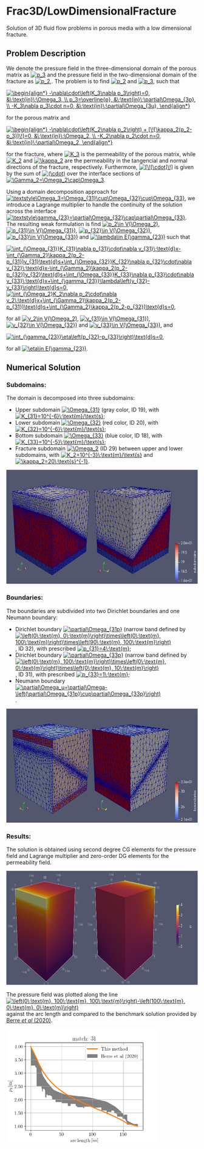 # Frac3D/LowDimensionalFracture

Solution of 3D fluid flow problems in porous media with a low dimensional fracture.

## Problem Description

We denote the pressure field in the three-dimensional domain of the porous matrix as <a href="https://www.codecogs.com/eqnedit.php?latex=p_3" target="_blank"><img src="https://latex.codecogs.com/gif.latex?p_3" title="p_3" /></a> and the pressure field in the two-dimensional domain of the fracture as <a href="https://www.codecogs.com/eqnedit.php?latex=p_2" target="_blank"><img src="https://latex.codecogs.com/gif.latex?p_2" title="p_2" /></a>,. The problem is to find <a href="https://www.codecogs.com/eqnedit.php?latex=p_2" target="_blank"><img src="https://latex.codecogs.com/gif.latex?p_2" title="p_2" /></a> and <a href="https://www.codecogs.com/eqnedit.php?latex=p_3" target="_blank"><img src="https://latex.codecogs.com/gif.latex?p_3" title="p_3" /></a>, such that

<a href="https://www.codecogs.com/eqnedit.php?latex=\begin{align*}&space;-\nabla\cdot\left(K_3\nabla&space;p_3\right)=0,&space;&\;\text{in}\;\Omega_3,&space;\\&space;p_3=\overline{p},&space;&\;\text{in}\;\partial\Omega_{3p},&space;\\&space;-K_3\nabla&space;p_3\cdot&space;n=0,&space;&\;\text{in}\;\partial\Omega_{3u},&space;\end{align*}" target="_blank"><img src="https://latex.codecogs.com/gif.latex?\begin{align*}&space;-\nabla\cdot\left(K_3\nabla&space;p_3\right)=0,&space;&\;\text{in}\;\Omega_3,&space;\\&space;p_3=\overline{p},&space;&\;\text{in}\;\partial\Omega_{3p},&space;\\&space;-K_3\nabla&space;p_3\cdot&space;n=0,&space;&\;\text{in}\;\partial\Omega_{3u},&space;\end{align*}" title="\begin{align*} -\nabla\cdot\left(K_3\nabla p_3\right)=0, &\;\text{in}\;\Omega_3, \\ p_3=\overline{p}, &\;\text{in}\;\partial\Omega_{3p}, \\ -K_3\nabla p_3\cdot n=0, &\;\text{in}\;\partial\Omega_{3u}, \end{align*}" /></a>

for the porous matrix and

<a href="https://www.codecogs.com/eqnedit.php?latex=\begin{align*}&space;-\nabla\cdot\left(K_2\nabla&space;p_2\right)&space;&plus;&space;[\![\kappa_2(p_2-p_3)]\!]=0,&space;&\;\text{in}\;\Omega_2,&space;\\&space;-K_2\nabla&space;p_2\cdot&space;n=0,&space;&\;\text{in}\;\partial\Omega_2,&space;\end{align*}" target="_blank"><img src="https://latex.codecogs.com/gif.latex?\begin{align*}&space;-\nabla\cdot\left(K_2\nabla&space;p_2\right)&space;&plus;&space;[\![\kappa_2(p_2-p_3)]\!]=0,&space;&\;\text{in}\;\Omega_2,&space;\\&space;-K_2\nabla&space;p_2\cdot&space;n=0,&space;&\;\text{in}\;\partial\Omega_2,&space;\end{align*}" title="\begin{align*} -\nabla\cdot\left(K_2\nabla p_2\right) + [\![\kappa_2(p_2-p_3)]\!]=0, &\;\text{in}\;\Omega_2, \\ -K_2\nabla p_2\cdot n=0, &\;\text{in}\;\partial\Omega_2, \end{align*}" /></a>

for the fracture, where <a href="https://www.codecogs.com/eqnedit.php?latex=\inline&space;K_3" target="_blank"><img src="https://latex.codecogs.com/gif.latex?\inline&space;K_3" title="K_3" /></a> is the permeability of the porous matrix, while <a href="https://www.codecogs.com/eqnedit.php?latex=\inline&space;K_2" target="_blank"><img src="https://latex.codecogs.com/gif.latex?\inline&space;K_2" title="K_2" /></a> and <a href="https://www.codecogs.com/eqnedit.php?latex=\inline&space;\kappa_2" target="_blank"><img src="https://latex.codecogs.com/gif.latex?\inline&space;\kappa_2" title="\kappa_2" /></a> are the permeability in the tangencial and normal directions of the fracture, respectively. Furthermore, <a href="https://www.codecogs.com/eqnedit.php?latex=\inline&space;[\![\cdot]\!]" target="_blank"><img src="https://latex.codecogs.com/gif.latex?\inline&space;[\![\cdot]\!]" title="[\![\cdot]\!]" /></a> is given by the sum of <a href="https://www.codecogs.com/eqnedit.php?latex=\inline&space;(\cdot)" target="_blank"><img src="https://latex.codecogs.com/gif.latex?\inline&space;(\cdot)" title="(\cdot)" /></a> over the interface sections of <a href="https://www.codecogs.com/eqnedit.php?latex=\inline&space;\Gamma_2=\Omega_2\cap\Omega_3" target="_blank"><img src="https://latex.codecogs.com/gif.latex?\inline&space;\Gamma_2=\Omega_2\cap\Omega_3" title="\Gamma_2=\Omega_2\cap\Omega_3" /></a>.

Using a domain decomposition approach for <a href="https://www.codecogs.com/eqnedit.php?latex=\inline&space;\textstyle\Omega_3=\Omega_{31}\cup\Omega_{32}\cup\Omega_{33}" target="_blank"><img src="https://latex.codecogs.com/gif.latex?\inline&space;\textstyle\Omega_3=\Omega_{31}\cup\Omega_{32}\cup\Omega_{33}" title="\textstyle\Omega_3=\Omega_{31}\cup\Omega_{32}\cup\Omega_{33}" /></a>, we introduce a Lagrange multiplier to handle the continuity of the solution across the interface <a href="https://www.codecogs.com/eqnedit.php?latex=\inline&space;\textstyle\gamma_{23}=\partial\Omega_{32}\cap\partial\Omega_{33}" target="_blank"><img src="https://latex.codecogs.com/gif.latex?\inline&space;\textstyle\gamma_{23}=\partial\Omega_{32}\cap\partial\Omega_{33}" title="\textstyle\gamma_{23}=\partial\Omega_{32}\cap\partial\Omega_{33}" /></a>. The resulting weak formulation is find <a href="https://www.codecogs.com/eqnedit.php?latex=\inline&space;p_2\in&space;V(\Omega_2)" target="_blank"><img src="https://latex.codecogs.com/gif.latex?\inline&space;p_2\in&space;V(\Omega_2)" title="p_2\in V(\Omega_2)" /></a>, <a href="https://www.codecogs.com/eqnedit.php?latex=\inline&space;p_{31}\in&space;V(\Omega_{31})" target="_blank"><img src="https://latex.codecogs.com/gif.latex?\inline&space;p_{31}\in&space;V(\Omega_{31})" title="p_{31}\in V(\Omega_{31})" /></a>, <a href="https://www.codecogs.com/eqnedit.php?latex=\inline&space;p_{32}\in&space;V(\Omega_{32})" target="_blank"><img src="https://latex.codecogs.com/gif.latex?\inline&space;p_{32}\in&space;V(\Omega_{32})" title="p_{32}\in V(\Omega_{32})" /></a>, <a href="https://www.codecogs.com/eqnedit.php?latex=\inline&space;p_{33}\in&space;V(\Omega_{33})" target="_blank"><img src="https://latex.codecogs.com/gif.latex?\inline&space;p_{33}\in&space;V(\Omega_{33})" title="p_{33}\in V(\Omega_{33})" /></a> and <a href="https://www.codecogs.com/eqnedit.php?latex=\inline&space;\lambda\in&space;E(\gamma_{23})" target="_blank"><img src="https://latex.codecogs.com/gif.latex?\inline&space;\lambda\in&space;E(\gamma_{23})" title="\lambda\in E(\gamma_{23})" /></a> such that

<a href="https://www.codecogs.com/eqnedit.php?latex=\int_{\Omega_{31}}K_{31}\nabla&space;p_{31}\cdot\nabla&space;v_{31}\;\text{d}x-\int_{\Gamma_2}\kappa_2(p_2-p_{31})v_{31}\text{d}s&plus;\int_{\Omega_{32}}K_{32}\nabla&space;p_{32}\cdot\nabla&space;v_{32}\;\text{d}x-\int_{\Gamma_2}\kappa_2(p_2-p_{32})v_{32}\text{d}s&plus;\int_{\Omega_{33}}K_{33}\nabla&space;p_{33}\cdot\nabla&space;v_{33}\;\text{d}x&plus;\int_{\gamma_{23}}\lambda\left(v_{32}-v_{33}\right)\text{d}s=0," target="_blank"><img src="https://latex.codecogs.com/gif.latex?\int_{\Omega_{31}}K_{31}\nabla&space;p_{31}\cdot\nabla&space;v_{31}\;\text{d}x-\int_{\Gamma_2}\kappa_2(p_2-p_{31})v_{31}\text{d}s&plus;\int_{\Omega_{32}}K_{32}\nabla&space;p_{32}\cdot\nabla&space;v_{32}\;\text{d}x-\int_{\Gamma_2}\kappa_2(p_2-p_{32})v_{32}\text{d}s&plus;\int_{\Omega_{33}}K_{33}\nabla&space;p_{33}\cdot\nabla&space;v_{33}\;\text{d}x&plus;\int_{\gamma_{23}}\lambda\left(v_{32}-v_{33}\right)\text{d}s=0," title="\int_{\Omega_{31}}K_{31}\nabla p_{31}\cdot\nabla v_{31}\;\text{d}x-\int_{\Gamma_2}\kappa_2(p_2-p_{31})v_{31}\text{d}s+\int_{\Omega_{32}}K_{32}\nabla p_{32}\cdot\nabla v_{32}\;\text{d}x-\int_{\Gamma_2}\kappa_2(p_2-p_{32})v_{32}\text{d}s+\int_{\Omega_{33}}K_{33}\nabla p_{33}\cdot\nabla v_{33}\;\text{d}x+\int_{\gamma_{23}}\lambda\left(v_{32}-v_{33}\right)\text{d}s=0," /></a>
<a href="https://www.codecogs.com/eqnedit.php?latex=\int_{\Omega_2}K_2\nabla&space;p_2\cdot\nabla&space;v_2\;\text{d}x&plus;\int_{\Gamma_2}\kappa_2(p_2-p_{31})\text{d}s&plus;\int_{\Gamma_2}\kappa_2(p_2-p_{32})\text{d}s=0," target="_blank"><img src="https://latex.codecogs.com/gif.latex?\int_{\Omega_2}K_2\nabla&space;p_2\cdot\nabla&space;v_2\;\text{d}x&plus;\int_{\Gamma_2}\kappa_2(p_2-p_{31})\text{d}s&plus;\int_{\Gamma_2}\kappa_2(p_2-p_{32})\text{d}s=0," title="\int_{\Omega_2}K_2\nabla p_2\cdot\nabla v_2\;\text{d}x+\int_{\Gamma_2}\kappa_2(p_2-p_{31})\text{d}s+\int_{\Gamma_2}\kappa_2(p_2-p_{32})\text{d}s=0," /></a>

for all <a href="https://www.codecogs.com/eqnedit.php?latex=\inline&space;v_2\in&space;V(\Omega_2)" target="_blank"><img src="https://latex.codecogs.com/gif.latex?\inline&space;v_2\in&space;V(\Omega_2)" title="v_2\in V(\Omega_2)" /></a>, <a href="https://www.codecogs.com/eqnedit.php?latex=\inline&space;v_{31}\in&space;V(\Omega_{31})" target="_blank"><img src="https://latex.codecogs.com/gif.latex?\inline&space;v_{31}\in&space;V(\Omega_{31})" title="v_{31}\in V(\Omega_{31})" /></a>, <a href="https://www.codecogs.com/eqnedit.php?latex=\inline&space;v_{32}\in&space;V(\Omega_{32})" target="_blank"><img src="https://latex.codecogs.com/gif.latex?\inline&space;v_{32}\in&space;V(\Omega_{32})" title="v_{32}\in V(\Omega_{32})" /></a> and <a href="https://www.codecogs.com/eqnedit.php?latex=\inline&space;v_{33}\in&space;V(\Omega_{33})" target="_blank"><img src="https://latex.codecogs.com/gif.latex?\inline&space;v_{33}\in&space;V(\Omega_{33})" title="v_{33}\in V(\Omega_{33})" /></a>, and

<a href="https://www.codecogs.com/eqnedit.php?latex=\int_{\gamma_{23}}\eta\left(p_{32}-p_{33}\right)\text{d}s=0," target="_blank"><img src="https://latex.codecogs.com/gif.latex?\int_{\gamma_{23}}\eta\left(p_{32}-p_{33}\right)\text{d}s=0," title="\int_{\gamma_{23}}\eta\left(p_{32}-p_{33}\right)\text{d}s=0," /></a>

for all <a href="https://www.codecogs.com/eqnedit.php?latex=\inline&space;\eta\in&space;E(\gamma_{23})" target="_blank"><img src="https://latex.codecogs.com/gif.latex?\inline&space;\eta\in&space;E(\gamma_{23})" title="\eta\in E(\gamma_{23})" /></a>.

## Numerical Solution

### Subdomains:

The domain is decomposed into three subdomains:
- Upper subdomain <a href="https://www.codecogs.com/eqnedit.php?latex=\inline&space;\Omega_{31}" target="_blank"><img src="https://latex.codecogs.com/gif.latex?\inline&space;\Omega_{31}" title="\Omega_{31}" /></a> (gray color, ID 19), with <a href="https://www.codecogs.com/eqnedit.php?latex=\inline&space;K_{31}=10^{-6}\;\text{m}/\text{s}" target="_blank"><img src="https://latex.codecogs.com/gif.latex?\inline&space;K_{31}=10^{-6}\;\text{m}/\text{s}" title="K_{31}=10^{-6}\;\text{m}/\text{s}" /></a>;
- Lower subdomain <a href="https://www.codecogs.com/eqnedit.php?latex=\inline&space;\Omega_{32}" target="_blank"><img src="https://latex.codecogs.com/gif.latex?\inline&space;\Omega_{32}" title="\Omega_{32}" /></a> (red color, ID 20), with <a href="https://www.codecogs.com/eqnedit.php?latex=\inline&space;K_{32}=10^{-6}\;\text{m}/\text{s}" target="_blank"><img src="https://latex.codecogs.com/gif.latex?\inline&space;K_{32}=10^{-6}\;\text{m}/\text{s}" title="K_{32}=10^{-6}\;\text{m}/\text{s}" /></a>;
- Bottom subdomain <a href="https://www.codecogs.com/eqnedit.php?latex=\inline&space;\Omega_{33}" target="_blank"><img src="https://latex.codecogs.com/gif.latex?\inline&space;\Omega_{33}" title="\Omega_{33}" /></a> (blue color, ID 18), with <a href="https://www.codecogs.com/eqnedit.php?latex=\inline&space;K_{33}=10^{-5}\;\text{m}/\text{s}" target="_blank"><img src="https://latex.codecogs.com/gif.latex?\inline&space;K_{33}=10^{-5}\;\text{m}/\text{s}" title="K_{33}=10^{-5}\;\text{m}/\text{s}" /></a>;
- Fracture subdomain <a href="https://www.codecogs.com/eqnedit.php?latex=\inline&space;\Omega_2" target="_blank"><img src="https://latex.codecogs.com/gif.latex?\inline&space;\Omega_2" title="\Omega_2" /></a> (ID 29) between upper and lower subdomains, with <a href="https://www.codecogs.com/eqnedit.php?latex=\inline&space;K_2=10^{-3}\;\text{m}/\text{s}" target="_blank"><img src="https://latex.codecogs.com/gif.latex?\inline&space;K_2=10^{-3}\;\text{m}/\text{s}" title="K_2=10^{-3}\;\text{m}/\text{s}" /></a> and <a href="https://www.codecogs.com/eqnedit.php?latex=\inline&space;\kappa_2=20\;\text{s}^{-1}" target="_blank"><img src="https://latex.codecogs.com/gif.latex?\inline&space;\kappa_2=20\;\text{s}^{-1}" title="\kappa_2=20\;\text{s}^{-1}" /></a>.

<p float="left">
	<img src="figs/Subdomains.png" alt="subdomains" height=300/>
</p>

### Boundaries:

The boundaries are subdivided into two Dirichlet boundaries and one Neumann boundary:
- Dirichlet boundary <a href="https://www.codecogs.com/eqnedit.php?latex=\inline&space;\partial\Omega_{31p}" target="_blank"><img src="https://latex.codecogs.com/gif.latex?\inline&space;\partial\Omega_{31p}" title="\partial\Omega_{31p}" /></a> (narrow band defined by <a href="https://www.codecogs.com/eqnedit.php?latex=\inline&space;\left(0\;\text{m},&space;0\;\text{m}\right)\times\left(0\;\text{m},&space;100\;\text{m}\right)\times\left(90\;\text{m},&space;100\;\text{m}\right)" target="_blank"><img src="https://latex.codecogs.com/gif.latex?\inline&space;\left(0\;\text{m},&space;0\;\text{m}\right)\times\left(0\;\text{m},&space;100\;\text{m}\right)\times\left(90\;\text{m},&space;100\;\text{m}\right)" title="\left(0\;\text{m}, 0\;\text{m}\right)\times\left(0\;\text{m}, 100\;\text{m}\right)\times\left(90\;\text{m}, 100\;\text{m}\right)" /></a>, ID 32), with prescribed <a href="https://www.codecogs.com/eqnedit.php?latex=\inline&space;p_{31}=4\;\text{m}" target="_blank"><img src="https://latex.codecogs.com/gif.latex?\inline&space;p_{31}=4\;\text{m}" title="p_{31}=4\;\text{m}" /></a>;
- Dirichlet boundary <a href="https://www.codecogs.com/eqnedit.php?latex=\inline&space;\partial\Omega_{33p}" target="_blank"><img src="https://latex.codecogs.com/gif.latex?\inline&space;\partial\Omega_{33p}" title="\partial\Omega_{33p}" /></a> (narrow band defined by <a href="https://www.codecogs.com/eqnedit.php?latex=\inline&space;\left(0\;\text{m},&space;100\;\text{m}\right)\times\left(0\;\text{m},&space;0\;\text{m}\right)\times\left(0\;\text{m},&space;10\;\text{m}\right)" target="_blank"><img src="https://latex.codecogs.com/gif.latex?\inline&space;\left(0\;\text{m},&space;100\;\text{m}\right)\times\left(0\;\text{m},&space;0\;\text{m}\right)\times\left(0\;\text{m},&space;10\;\text{m}\right)" title="\left(0\;\text{m}, 100\;\text{m}\right)\times\left(0\;\text{m}, 0\;\text{m}\right)\times\left(0\;\text{m}, 10\;\text{m}\right)" /></a>, ID 31), with prescribed <a href="https://www.codecogs.com/eqnedit.php?latex=\inline&space;p_{33}=1\;\text{m}" target="_blank"><img src="https://latex.codecogs.com/gif.latex?\inline&space;p_{33}=1\;\text{m}" title="p_{33}=1\;\text{m}" /></a>;
- Neumann boundary <a href="https://www.codecogs.com/eqnedit.php?latex=\inline&space;\partial\Omega_u=\partial\Omega-\left(\partial\Omega_{31p}\cup\partial\Omega_{33p}\right)" target="_blank"><img src="https://latex.codecogs.com/gif.latex?\inline&space;\partial\Omega_u=\partial\Omega-\left(\partial\Omega_{31p}\cup\partial\Omega_{33p}\right)" title="\partial\Omega_u=\partial\Omega-\left(\partial\Omega_{31p}\cup\partial\Omega_{33p}\right)" /></a>.

<p float="left">
	<img src="figs/Boundaries.png" alt="boundaries" height=300/>
</p>

### Results:

The solution is obtained using second degree CG elements for the pressure field and Lagrange multiplier and zero-order DG elements for the permeability field.

<p float="left">
	<img src="figs/Solution.png" alt="solution" height=300/>
</p>

The pressure field was plotted along the line <a href="https://www.codecogs.com/eqnedit.php?latex=\inline&space;\left(0\;\text{m},&space;100\;\text{m},&space;100\;\text{m}\right)-\left(100\;\text{m},&space;0\;\text{m},&space;0\;\text{m}\right)" target="_blank"><img src="https://latex.codecogs.com/gif.latex?\inline&space;\left(0\;\text{m},&space;100\;\text{m},&space;100\;\text{m}\right)-\left(100\;\text{m},&space;0\;\text{m},&space;0\;\text{m}\right)" title="\left(0\;\text{m}, 100\;\text{m}, 100\;\text{m}\right)-\left(100\;\text{m}, 0\;\text{m}, 0\;\text{m}\right)" /></a> against the arc length and compared to the benchmark solution provided by [Berre <i>et al</i> (2020)](https://arxiv.org/abs/2002.07005).

<p float="left">
	<img src="figs/Benchmark.png" alt="solution" height=300/>
</p>